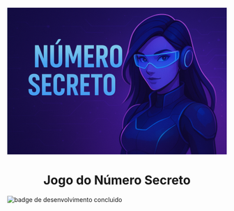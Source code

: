 ![Imagem de uma moça com estilo futurista e ao lado o nome do projeto "Número Secreto", com fundo roxo](img\imagem_projeto.png)

<h1 align="center"> Jogo do Número Secreto </h1>



![badge de desenvolvimento concluido](https://img.shields.io/badge/Status%20-%20Desenvolimento%20Concluido%20-%20green?style=for-the-badge)

